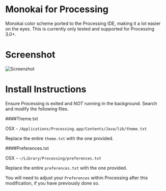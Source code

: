 # Monokai for Processing
Monokai color scheme ported to the Processing IDE, making it a lot easier on the eyes. This is currently only tested and supported for Processing 3.0+.

# Screenshot
![Screenshot](https://i.imgur.com/UmIHDe9.png)

# Install Instructions

Ensure Processing is exited and *NOT* running in the background. Search and modify the following files.

####Theme.txt

OSX - `/Applications/Processing.app/Contents/Java/lib/theme.txt`

Replace the entire `theme.txt` with the one provided.

####Preferences.txt

OSX - `~/Library/Processing/preferences.txt`

Replace the entire `preferences.txt` with the one provided.

You will need to adjust your `Preferences` within Processing after this modification, if you have previously done so.
